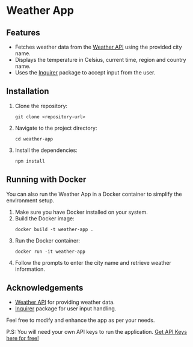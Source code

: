 <!DOCTYPE html>
<html>
<head>
  <meta charset="UTF-8">
</head>
<body>
  <h1>Weather App</h1>

  <h2>Features</h2>
  <ul>
    <li>Fetches weather data from the <a href="https://www.weatherapi.com/">Weather API</a> using the provided city name.</li>
    <li>Displays the temperature in Celsius, current time, region and country name.</li>
    <li>Uses the <a href="https://www.npmjs.com/package/inquirer">Inquirer</a> package to accept input from the user.</li>
  </ul>

  <h2>Installation</h2>
  <ol>
    <li>Clone the repository:</li>
    <pre><code>git clone &lt;repository-url&gt;</code></pre>
    <li>Navigate to the project directory:</li>
    <pre><code>cd weather-app</code></pre>
    <li>Install the dependencies:</li>
    <pre><code>npm install</code></pre>
  </ol>

  <h2>Running with Docker</h2>
  <p>You can also run the Weather App in a Docker container to simplify the environment setup.</p>
  <ol>
    <li>Make sure you have Docker installed on your system.</li>
    <li>Build the Docker image:</li>
    <pre><code>docker build -t weather-app .</code></pre>
    <li>Run the Docker container:</li>
    <pre><code>docker run -it weather-app</code></pre>
    <li>Follow the prompts to enter the city name and retrieve weather information.</li>
  </ol>

  <h2>Acknowledgements</h2>
  <ul>
    <li><a href="https://www.weatherapi.com/">Weather API</a> for providing weather data.</li>
    <li><a href="https://www.npmjs.com/package/inquirer">Inquirer</a> package for user input handling.</li>
  </ul>

  <p>Feel free to modify and enhance the app as per your needs.</p>
  <p>P.S: You will need your own API keys to run the application. <a href="https://www.weatherapi.com/">Get API Keys here for free!</a></p>
</body>
</html>
